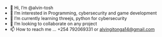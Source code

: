 - 👋 Hi, I’m @alvin-tosh
- 👀 I’m interested in Programming, cybersecurity and game development
- 🌱 I’m currently learning threejs, python for cybersecurity
- 💞️ I’m looking to collaborate on any project
- 📫 How to reach me ... +254 792069331 or alvingitonga14@gmail.com

<!---
alvin-tosh/alvin-tosh is a ✨ special ✨ repository because its `README.md` (this file) appears on your GitHub profile.
You can click the Preview link to take a look at your changes.
--->
